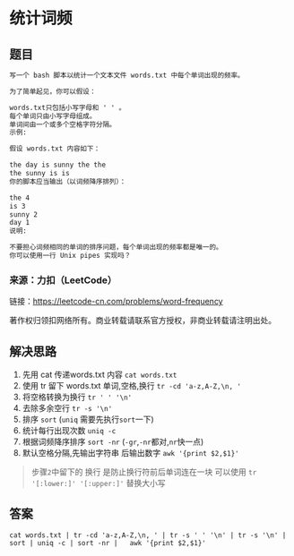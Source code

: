 # 统计词频

## 题目

```txt
写一个 bash 脚本以统计一个文本文件 words.txt 中每个单词出现的频率。

为了简单起见，你可以假设：

words.txt只包括小写字母和 ' ' 。
每个单词只由小写字母组成。
单词间由一个或多个空格字符分隔。
示例:

假设 words.txt 内容如下：

the day is sunny the the
the sunny is is
你的脚本应当输出（以词频降序排列）：

the 4
is 3
sunny 2
day 1
说明:

不要担心词频相同的单词的排序问题，每个单词出现的频率都是唯一的。
你可以使用一行 Unix pipes 实现吗？
```

### 来源：力扣（LeetCode）
链接：<https://leetcode-cn.com/problems/word-frequency>

著作权归领扣网络所有。商业转载请联系官方授权，非商业转载请注明出处。


## 解决思路

1. 先用 cat 传递words.txt 内容 `cat words.txt`
2. 使用 tr 留下 words.txt 单词,空格,换行  `tr -cd 'a-z,A-Z,\n, '`
3. 将空格转换为换行 `tr ' ' '\n'`
4. 去除多余空行 `tr -s '\n'`
5. 排序 `sort` (`uniq` 需要先执行`sort`一下)
6. 统计每行出现次数 `uniq -c`
7. 根据词频降序排序 `sort -nr` (`-gr`,`-nr`都对,`nr`快一点)
7. 默认空格分隔,先输出字符串 后输出数字 `awk '{print $2,$1}'`

> 步骤`2`中留下的 换行 是防止换行符前后单词连在一块
> 可以使用 `tr '[:lower:]' '[:upper:]'` 替换大小写

## 答案

`cat words.txt | tr -cd 'a-z,A-Z,\n, ' | tr -s ' ' '\n' | tr -s '\n' | sort | uniq -c | sort -nr |   awk '{print $2,$1}' `